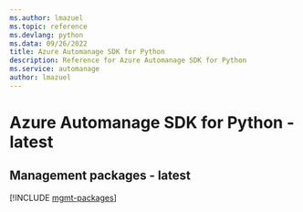 ```yaml
---
ms.author: lmazuel
ms.topic: reference
ms.devlang: python
ms.data: 09/26/2022
title: Azure Automanage SDK for Python
description: Reference for Azure Automanage SDK for Python
ms.service: automanage
author: lmazuel
---
```

# Azure Automanage SDK for Python - latest

## Management packages - latest
[!INCLUDE [mgmt-packages](automanage-mgmt-index.md)]
